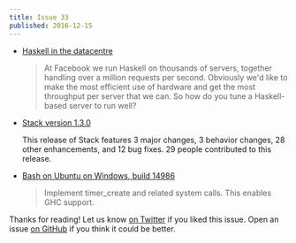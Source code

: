 ```yaml
---
title: Issue 33
published: 2016-12-15
---
```


-   [Haskell in the datacentre](http://simonmar.github.io/posts/2016-12-08-Haskell-in-the-datacentre.html)

    > At Facebook we run Haskell on thousands of servers, together handling over a million requests per second. Obviously we'd like to make the most efficient use of hardware and get the most throughput per server that we can. So how do you tune a Haskell-based server to run well?

-   [Stack version 1.3.0](https://github.com/commercialhaskell/stack/releases/tag/v1.3.0)

    This release of Stack features 3 major changes, 3 behavior changes, 28 other enhancements, and 12 bug fixes. 29 people contributed to this release.

-   [Bash on Ubuntu on Windows, build 14986](https://msdn.microsoft.com/en-us/commandline/wsl/release_notes#build-14986)

    > Implement timer_create and related system calls. This enables GHC support.

Thanks for reading!
Let us know [on Twitter](https://twitter.com/haskellweekly) if you liked this issue.
Open an issue [on GitHub](https://github.com/haskellweekly/haskellweekly.github.io) if you think it could be better.
